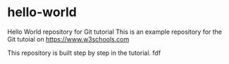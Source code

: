 # hello-world
Hello World repository for Git tutorial
This is an example repository for the Git tutoial on https://www.w3schools.com

This repository is built step by step in the tutorial.
fdf
